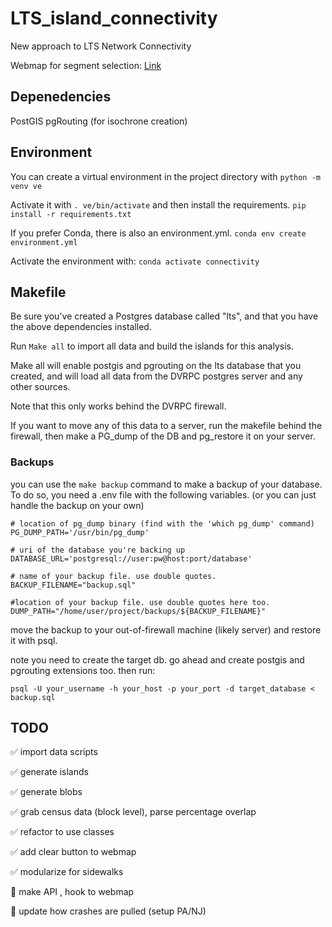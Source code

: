 # LTS_island_connectivity

New approach to LTS Network Connectivity

Webmap for segment selection:
[Link](https://dvrpc.github.io/LTS_island_connectivity/)

## Depenedencies
PostGIS
pgRouting (for isochrone creation)

## Environment

You can create a virtual environment in the project directory with
`python -m venv ve`

Activate it with 
`. ve/bin/activate` and then install the requirements. `pip install -r requirements.txt`

If you prefer Conda, there is also an environment.yml.
`conda env create environment.yml` 

Activate the environment with:
`conda activate connectivity`

## Makefile

Be sure you've created a Postgres database called "lts", and that you have the above dependencies installed.

Run `Make all` to import all data and build the islands for this analysis. 

Make all will enable postgis and pgrouting on the lts database that you created, and will load all data from the DVRPC postgres server and any other sources.

Note that this only works behind the DVRPC firewall.

If you want to move any of this data to a server, run the makefile behind the firewall, then make a PG_dump of the DB and pg_restore it on your server.

### Backups
you can use the `make backup` command to make a backup of your database. To do so, you need a .env file with the following variables. (or you can just handle the backup on your own)

```
# location of pg_dump binary (find with the 'which pg_dump' command)
PG_DUMP_PATH='/usr/bin/pg_dump' 

# uri of the database you're backing up
DATABASE_URL='postgresql://user:pw@host:port/database'

# name of your backup file. use double quotes.
BACKUP_FILENAME="backup.sql"

#location of your backup file. use double quotes here too.
DUMP_PATH="/home/user/project/backups/${BACKUP_FILENAME}"
```

move the backup to your out-of-firewall machine (likely server) and restore it with psql.

note you need to create the target db. go ahead and create postgis and pgrouting extensions too. then run:

`psql -U your_username -h your_host -p your_port -d target_database < backup.sql`

## TODO

:white_check_mark: import data scripts

:white_check_mark: generate islands

:white_check_mark: generate blobs

:white_check_mark: grab census data (block level), parse percentage overlap

:white_check_mark: refactor to use classes

:white_check_mark: add clear button to webmap

:white_check_mark: modularize for sidewalks

:black_square_button: make API , hook to webmap

:black_square_button: update how crashes are pulled (setup PA/NJ)


